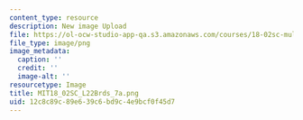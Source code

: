 ```yaml
---
content_type: resource
description: New image Upload
file: https://ol-ocw-studio-app-qa.s3.amazonaws.com/courses/18-02sc-multivariable-calculus-fall-2010/12c8c89c89e639c6bd9c4e9bcf0f45d7_MIT18_02SC_L22Brds_7a.png
file_type: image/png
image_metadata:
  caption: ''
  credit: ''
  image-alt: ''
resourcetype: Image
title: MIT18_02SC_L22Brds_7a.png
uid: 12c8c89c-89e6-39c6-bd9c-4e9bcf0f45d7
---
```

